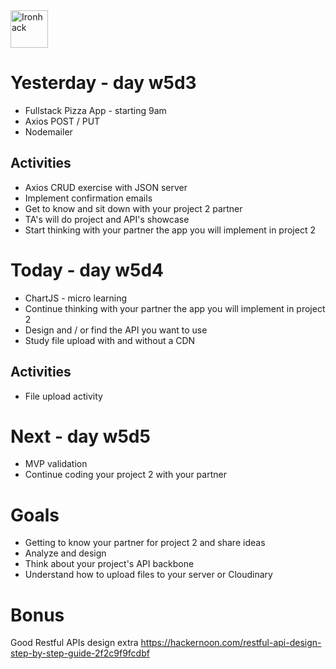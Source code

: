<img src="https://raw.githubusercontent.com/webmad1019-1/w1d3-advanced-selectors-positioning-full-layout/master/img/ironhack.svg?sanitize=true" alt="Ironhack" width="60"/>

# Yesterday - day w5d3

- Fullstack Pizza App - starting 9am
- Axios POST / PUT
- Nodemailer

## Activities

- Axios CRUD exercise with JSON server
- Implement confirmation emails
- Get to know and sit down with your project 2 partner
- TA's will do project and API's showcase
- Start thinking with your partner the app you will implement in project 2

# Today - day w5d4

- ChartJS - micro learning
- Continue thinking with your partner the app you will implement in project 2
- Design and / or find the API you want to use
- Study file upload with and without a CDN

## Activities

- File upload activity

# Next - day w5d5

- MVP validation
- Continue coding your project 2 with your partner

# Goals

- Getting to know your partner for project 2 and share ideas
- Analyze and design
- Think about your project's API backbone
- Understand how to upload files to your server or Cloudinary

# Bonus

Good Restful APIs design extra https://hackernoon.com/restful-api-design-step-by-step-guide-2f2c9f9fcdbf
